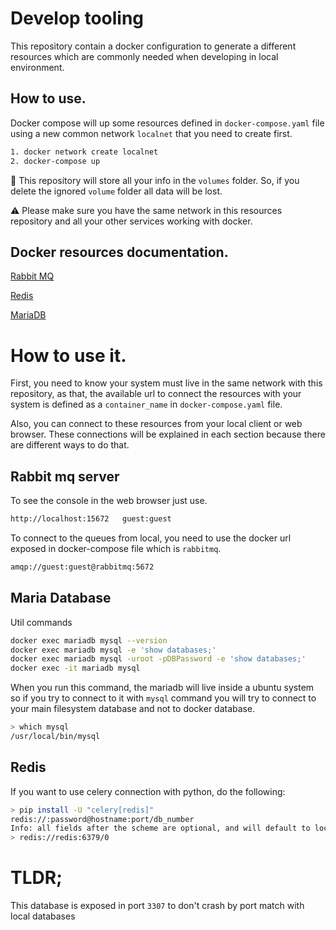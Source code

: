 # Develop tooling

This repository contain a docker configuration to generate a different resources which are commonly needed when developing in local environment.

## How to use.

Docker compose will up some resources defined in `docker-compose.yaml` file using a new common network `localnet` that you need to create first. 

```sh
1. docker network create localnet
2. docker-compose up
```

🚀 This repository will store all your info in the `volumes` folder. So, if you delete the ignored `volume` folder all data will be lost.

⚠️ Please make sure you have the same network in this resources repository and all your other services working with docker. 

## Docker resources documentation.
[Rabbit MQ](https://hub.docker.com/_/rabbitmq)

[Redis](https://hub.docker.com/r/bitnami/redis/)

[MariaDB](https://hub.docker.com/_/mariadb)

# How to use it.
First, you need to know your system must live in the same network with this repository, as that, the available url to connect the resources with your system is defined as a `container_name` in `docker-compose.yaml` file.

Also, you can connect to these resources from your local client or web browser. These connections will be explained in each section because there are different ways to do that.

## Rabbit mq server
To see the console in the web browser just use.
```sh
http://localhost:15672   guest:guest
```
To connect to the queues from local, you need to use the docker url exposed in docker-compose file which is `rabbitmq`.
```sh
amqp://guest:guest@rabbitmq:5672
```

## Maria Database

Util commands

```sh
docker exec mariadb mysql --version
docker exec mariadb mysql -e 'show databases;'
docker exec mariadb mysql -uroot -pDBPassword -e 'show databases;'
docker exec -it mariadb mysql
```

When you run this command, the mariadb will live inside a ubuntu system so if you try to connect to it with `mysql` command you will try to connect to your main filesystem database and not to docker database. 
```sh
> which mysql
/usr/local/bin/mysql
```

## Redis
If you want to use celery connection with python, do the following:
```sh
> pip install -U "celery[redis]"
redis://:password@hostname:port/db_number
Info: all fields after the scheme are optional, and will default to localhost on port 6379, using database 0.
> redis://redis:6379/0
```
# TLDR;
This database is exposed in port `3307` to don't crash by port match with local databases
